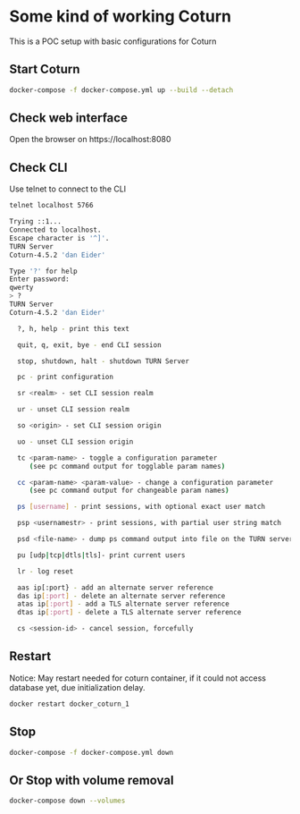 # Some kind of working Coturn

This is a POC setup with basic configurations for Coturn

## Start Coturn

```bash
docker-compose -f docker-compose.yml up --build --detach
```

## Check web interface

Open the browser on https://localhost:8080

## Check CLI

Use telnet to connect to the CLI

```bash
telnet localhost 5766

Trying ::1...
Connected to localhost.
Escape character is '^]'.
TURN Server
Coturn-4.5.2 'dan Eider'

Type '?' for help
Enter password:
qwerty
> ?
TURN Server
Coturn-4.5.2 'dan Eider'

  ?, h, help - print this text

  quit, q, exit, bye - end CLI session

  stop, shutdown, halt - shutdown TURN Server

  pc - print configuration

  sr <realm> - set CLI session realm

  ur - unset CLI session realm

  so <origin> - set CLI session origin

  uo - unset CLI session origin

  tc <param-name> - toggle a configuration parameter
     (see pc command output for togglable param names)

  cc <param-name> <param-value> - change a configuration parameter
     (see pc command output for changeable param names)

  ps [username] - print sessions, with optional exact user match

  psp <usernamestr> - print sessions, with partial user string match

  psd <file-name> - dump ps command output into file on the TURN server system

  pu [udp|tcp|dtls|tls]- print current users

  lr - log reset

  aas ip[:port} - add an alternate server reference
  das ip[:port] - delete an alternate server reference
  atas ip[:port] - add a TLS alternate server reference
  dtas ip[:port] - delete a TLS alternate server reference

  cs <session-id> - cancel session, forcefully
```

## Restart

Notice: May restart needed for coturn container, if it could not access database yet, due initialization delay.

```bash
docker restart docker_coturn_1
```

## Stop

```bash
docker-compose -f docker-compose.yml down
```

## Or Stop with volume removal

```bash
docker-compose down --volumes
```
